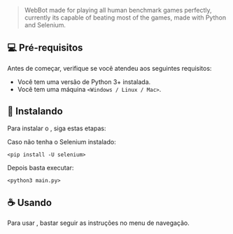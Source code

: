 > WebBot made for playing all human benchmark games perfectly, currently its capable of beating most of the games, made with Python and Selenium.

## 💻 Pré-requisitos

Antes de começar, verifique se você atendeu aos seguintes requisitos:

* Você tem uma versão de Python 3+ instalada.
* Você tem uma máquina `<Windows / Linux / Mac>`.

## 🚀 Instalando <benchmark-bot>

Para instalar o <benchmark-bot>, siga estas etapas:

Caso não tenha o Selenium instalado:
```
<pip install -U selenium>
```

Depois basta executar:
```
<python3 main.py>
```

## ☕ Usando <benchmark-bot>

Para usar <benchmark-bot>, bastar seguir as instruções no menu de navegação.
